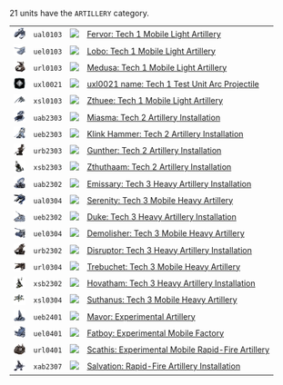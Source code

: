 21 units have the <code>ARTILLERY</code> category.
<table>
    <tr>
        <td><a href="UAL0103"><img src="icons/units/UAL0103_icon.png" width="21px" /></a></td>
        <td><code>ual0103</code></td>
        <td><a href="Forged Alliance Forever"><img src="icons/mods/mod.png" width="21px" /></a></td>
        <td><a href="UAL0103">Fervor: Tech 1 Mobile Light Artillery</a></td>
    </tr>
    <tr>
        <td><a href="UEL0103"><img src="icons/units/UEL0103_icon.png" width="21px" /></a></td>
        <td><code>uel0103</code></td>
        <td><a href="Forged Alliance Forever"><img src="icons/mods/mod.png" width="21px" /></a></td>
        <td><a href="UEL0103">Lobo: Tech 1 Mobile Light Artillery</a></td>
    </tr>
    <tr>
        <td><a href="URL0103"><img src="icons/units/URL0103_icon.png" width="21px" /></a></td>
        <td><code>url0103</code></td>
        <td><a href="Forged Alliance Forever"><img src="icons/mods/mod.png" width="21px" /></a></td>
        <td><a href="URL0103">Medusa: Tech 1 Mobile Light Artillery</a></td>
    </tr>
    <tr>
        <td><a href="UXL0021"><img src="icons/units/unidentified_icon.png" width="21px" /></a></td>
        <td><code>uxl0021</code></td>
        <td><a href="Forged Alliance Forever"><img src="icons/mods/mod.png" width="21px" /></a></td>
        <td><a href="UXL0021">uxl0021 name: Tech 1 Test Unit Arc Projectile</a></td>
    </tr>
    <tr>
        <td><a href="XSL0103"><img src="icons/units/XSL0103_icon.png" width="21px" /></a></td>
        <td><code>xsl0103</code></td>
        <td><a href="Forged Alliance Forever"><img src="icons/mods/mod.png" width="21px" /></a></td>
        <td><a href="XSL0103">Zthuee: Tech 1 Mobile Light Artillery</a></td>
    </tr>
    <tr>
        <td><a href="UAB2303"><img src="icons/units/UAB2303_icon.png" width="21px" /></a></td>
        <td><code>uab2303</code></td>
        <td><a href="Forged Alliance Forever"><img src="icons/mods/mod.png" width="21px" /></a></td>
        <td><a href="UAB2303">Miasma: Tech 2 Artillery Installation</a></td>
    </tr>
    <tr>
        <td><a href="UEB2303"><img src="icons/units/UEB2303_icon.png" width="21px" /></a></td>
        <td><code>ueb2303</code></td>
        <td><a href="Forged Alliance Forever"><img src="icons/mods/mod.png" width="21px" /></a></td>
        <td><a href="UEB2303">Klink Hammer: Tech 2 Artillery Installation</a></td>
    </tr>
    <tr>
        <td><a href="URB2303"><img src="icons/units/URB2303_icon.png" width="21px" /></a></td>
        <td><code>urb2303</code></td>
        <td><a href="Forged Alliance Forever"><img src="icons/mods/mod.png" width="21px" /></a></td>
        <td><a href="URB2303">Gunther: Tech 2 Artillery Installation</a></td>
    </tr>
    <tr>
        <td><a href="XSB2303"><img src="icons/units/XSB2303_icon.png" width="21px" /></a></td>
        <td><code>xsb2303</code></td>
        <td><a href="Forged Alliance Forever"><img src="icons/mods/mod.png" width="21px" /></a></td>
        <td><a href="XSB2303">Zthuthaam: Tech 2 Artillery Installation</a></td>
    </tr>
    <tr>
        <td><a href="UAB2302"><img src="icons/units/UAB2302_icon.png" width="21px" /></a></td>
        <td><code>uab2302</code></td>
        <td><a href="Forged Alliance Forever"><img src="icons/mods/mod.png" width="21px" /></a></td>
        <td><a href="UAB2302">Emissary: Tech 3 Heavy Artillery Installation</a></td>
    </tr>
    <tr>
        <td><a href="UAL0304"><img src="icons/units/UAL0304_icon.png" width="21px" /></a></td>
        <td><code>ual0304</code></td>
        <td><a href="Forged Alliance Forever"><img src="icons/mods/mod.png" width="21px" /></a></td>
        <td><a href="UAL0304">Serenity: Tech 3 Mobile Heavy Artillery</a></td>
    </tr>
    <tr>
        <td><a href="UEB2302"><img src="icons/units/UEB2302_icon.png" width="21px" /></a></td>
        <td><code>ueb2302</code></td>
        <td><a href="Forged Alliance Forever"><img src="icons/mods/mod.png" width="21px" /></a></td>
        <td><a href="UEB2302">Duke: Tech 3 Heavy Artillery Installation</a></td>
    </tr>
    <tr>
        <td><a href="UEL0304"><img src="icons/units/UEL0304_icon.png" width="21px" /></a></td>
        <td><code>uel0304</code></td>
        <td><a href="Forged Alliance Forever"><img src="icons/mods/mod.png" width="21px" /></a></td>
        <td><a href="UEL0304">Demolisher: Tech 3 Mobile Heavy Artillery</a></td>
    </tr>
    <tr>
        <td><a href="URB2302"><img src="icons/units/URB2302_icon.png" width="21px" /></a></td>
        <td><code>urb2302</code></td>
        <td><a href="Forged Alliance Forever"><img src="icons/mods/mod.png" width="21px" /></a></td>
        <td><a href="URB2302">Disruptor: Tech 3 Heavy Artillery Installation</a></td>
    </tr>
    <tr>
        <td><a href="URL0304"><img src="icons/units/URL0304_icon.png" width="21px" /></a></td>
        <td><code>url0304</code></td>
        <td><a href="Forged Alliance Forever"><img src="icons/mods/mod.png" width="21px" /></a></td>
        <td><a href="URL0304">Trebuchet: Tech 3 Mobile Heavy Artillery</a></td>
    </tr>
    <tr>
        <td><a href="XSB2302"><img src="icons/units/XSB2302_icon.png" width="21px" /></a></td>
        <td><code>xsb2302</code></td>
        <td><a href="Forged Alliance Forever"><img src="icons/mods/mod.png" width="21px" /></a></td>
        <td><a href="XSB2302">Hovatham: Tech 3 Heavy Artillery Installation</a></td>
    </tr>
    <tr>
        <td><a href="XSL0304"><img src="icons/units/XSL0304_icon.png" width="21px" /></a></td>
        <td><code>xsl0304</code></td>
        <td><a href="Forged Alliance Forever"><img src="icons/mods/mod.png" width="21px" /></a></td>
        <td><a href="XSL0304">Suthanus: Tech 3 Mobile Heavy Artillery</a></td>
    </tr>
    <tr>
        <td><a href="UEB2401"><img src="icons/units/UEB2401_icon.png" width="21px" /></a></td>
        <td><code>ueb2401</code></td>
        <td><a href="Forged Alliance Forever"><img src="icons/mods/mod.png" width="21px" /></a></td>
        <td><a href="UEB2401">Mavor: Experimental Artillery</a></td>
    </tr>
    <tr>
        <td><a href="UEL0401"><img src="icons/units/UEL0401_icon.png" width="21px" /></a></td>
        <td><code>uel0401</code></td>
        <td><a href="Forged Alliance Forever"><img src="icons/mods/mod.png" width="21px" /></a></td>
        <td><a href="UEL0401">Fatboy: Experimental Mobile Factory</a></td>
    </tr>
    <tr>
        <td><a href="URL0401"><img src="icons/units/URL0401_icon.png" width="21px" /></a></td>
        <td><code>url0401</code></td>
        <td><a href="Forged Alliance Forever"><img src="icons/mods/mod.png" width="21px" /></a></td>
        <td><a href="URL0401">Scathis: Experimental Mobile Rapid-Fire Artillery</a></td>
    </tr>
    <tr>
        <td><a href="XAB2307"><img src="icons/units/XAB2307_icon.png" width="21px" /></a></td>
        <td><code>xab2307</code></td>
        <td><a href="Forged Alliance Forever"><img src="icons/mods/mod.png" width="21px" /></a></td>
        <td><a href="XAB2307">Salvation: Rapid-Fire Artillery Installation</a></td>
    </tr>
</table>
